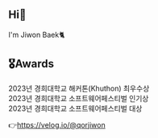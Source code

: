 ## Hi🤗

I'm Jiwon Baek🐈

## 🎖️Awards
2023년 경희대학교 해커톤(Khuthon) 최우수상<br>
2023년 경희대학교 소프트웨어페스티벌 인기상<br>
2023년 경희대학교 소프트웨어페스티벌 대상

👉https://velog.io/@qorjiwon
